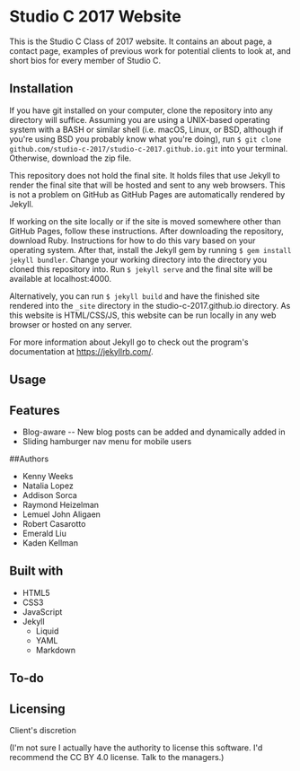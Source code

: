 # Studio C 2017 Website
This is the Studio C Class of 2017 website. It contains an about page, a contact page, examples of previous work for potential clients to look at, and short bios for every member of Studio C.

## Installation
If you have git installed on your computer, clone the repository into any directory will suffice. Assuming you are using a UNIX-based operating system with a BASH or similar shell (i.e. macOS, Linux, or BSD, although if you're using BSD you probably know what you're doing), run `$ git clone github.com/studio-c-2017/studio-c-2017.github.io.git` into your terminal. Otherwise, download the zip file.

This repository does not hold the final site. It holds files that use Jekyll to render the final site that will be hosted and sent to any web browsers. This is not a problem on GitHub as GitHub Pages are automatically rendered by Jekyll.

If working on the site locally or if the site is moved somewhere other than GitHub Pages, follow these instructions. After downloading the repository, download Ruby. Instructions for how to do this vary based on your operating system. After that, install the Jekyll gem by running `$ gem install jekyll bundler`. Change your working directory into the directory you cloned this repository into. Run `$ jekyll serve` and the final site will be available at localhost:4000.

Alternatively, you can run `$ jekyll build` and have the finished site rendered into the `_site` directory in the studio-c-2017.github.io directory. As this website is HTML/CSS/JS, this website can be run locally in any web browser or hosted on any server.

For more information about Jekyll go to check out the program's documentation at <https://jekyllrb.com/>.

## Usage


## Features
- Blog-aware -- New blog posts can be added and dynamically added in
- Sliding hamburger nav menu for mobile users

##Authors
- Kenny Weeks
- Natalia Lopez
- Addison Sorca
- Raymond Heizelman
- Lemuel John Aligaen
- Robert Casarotto
- Emerald Liu
- Kaden Kellman

## Built with
- HTML5
- CSS3
- JavaScript
- Jekyll
    - Liquid
    - YAML
    - Markdown

## To-do

## Licensing
Client's discretion

(I'm not sure I actually have the authority to license this software. I'd recommend the CC BY 4.0 license. Talk to the managers.)

